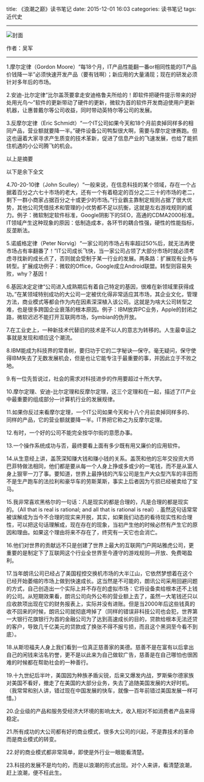 title: 《浪潮之巅》读书笔记
date: 2015-12-01 16:03
categories: 读书笔记
tags: 近代史

---

![封面](http://a.hiphotos.baidu.com/baike/c0%3Dbaike116%2C5%2C5%2C116%2C38/sign=c14ce66439dbb6fd3156ed74684dc07d/aa64034f78f0f7363f551e9e0a55b319eac41381.jpg)

作者：吴军

---

1.摩尔定律（Gordon Moore）“每18个月，IT产品性能翻一番or相同性能的IT产品价钱降一半”必须快速开发产品（要有钱啊）；新应用的大量涌现；现在的研发必须针对多年后的市场。

2.安迪-比尔定律“比尔盖茨要拿走安迪格鲁夫所给的！即软件把硬件提示带来的好处用光鸟～”软件的更新带动了硬件的更新，微软为首的软件开发商迫使用户更新机器，让惠普戴尔等公司收益，同时带动英特尔等公司的发展。

3.反摩尔定律（Eric Schmidt）“一个IT公司如果今天和18个月前卖掉同样多的相同产品，营业额就要降一半。”硬件设备公司鸭梨很大啊，需要与摩尔定律赛跑。但这也逼着大家寻求产生质变的技术革新，促进了信息产业的飞速发展，也给了能抓住机遇的小公司腾飞的机会。

以上是摘要
<!--more-->
以下是余下全文

4.70-20-10律（John Sculley）“一般来说，在信息科技的某个领域，存在一个占据着百分之六七十市场的老大，还有一个有着稳定的百分之二三十的市场的老二，剩下一群小商家占据百分之十或更少的市场。”行业霸主靠制定规则占据了很大优势，其他公司凭借技术和管理的小优势都不足以抗衡，这就是左右游戏规则的威力。例子：微软制定软件标准，Google阴影下的SEO，高通的CDMA2000标准。IT领域产生这种现象的原因：低制造成本，各环节的耦合性强，硬性的性能指标，反垄断法。

5.诺威格定律（Peter Norvig）“一家公司的市场占有率超过50%后，就无法再使市场占有率翻番了！”IT公司成长飞快，当一家公司占领了大部分市场时就必须考虑寻找新的成长点了，否则就会受制于某一行业的发展。两条路：扩展现有业务与转型。扩展成功例子：微软的Office，Google成立Android联盟。转型则容易失败，why？基因！

6.基因决定定律“公司进入成熟期后有着自己特定的基因，很难在新领域里获得成功。”在某领域特别成功的大公司一定被优化得非常适应其市场，其企业文化，管理方法，商业模式等都会作为内在因素深深植入该公司。这就是为啥大公司转型之难，也是很多跨国企业衰落的根本原因。例子：IBM放弃PC业务，Apple的封闭之路，微软迟迟不能打开互联网市场，Symbian的伪开放。

7.在工业史上，一种新技术代替旧的技术是不以人的意志为转移的。人生最幸运之事就是发现和顺应这个潮流。

8.IBM能成为科技界的常青树，要归功于它的二字秘诀—保守。毫无疑问，保守使得IBM失去了无数发展机会，但是也让它能专注于最重要的事，并因此立于不败之地。

9.有一位先哲说过，社会的需求对科技进步的作用要超过十所大学。

10.摩尔定理、安迪-比尔定理和反摩尔定理，这三个定理和在一起，描述了IT产业中最重要的组成部分—计算机行业的发展规律。

11.如果你反过来看摩尔定理，一个IT公司如果今天和十八个月前卖掉同样多的、同样的产品，它的营业额就要降一半。IT界把它称之为反摩尔定理。

12.有时，一个好的公司不能完全按华尔街的意愿办事。

13.一个操作系统成功与否，最终要看上面有多少既有用又廉价的应用软件。

14.从生意经上讲，盖茨深知赚大钱和赚小钱的关系。盖茨和他的忘年交投资大师巴菲特做法相同，他们都是要从每一个人身上挣或多或少的一笔钱，而不是从富人身上狠宰一刀了事。要知道，世界上最挣钱的汽车公司是生产大众型汽车的丰田而不是生产跑车的法拉利和豪华车的劳斯莱斯，事实上后者因为亏损已经被卖给了宝马。

15.我非常喜欢黑格尔的一句话：凡是现实的都是合理的，凡是合理的都是现实的。（All that is real is rational; and all that is rational is real）. 虽然这句话常常被误解成为当今不合理的现实来开脱，其实，如果我们动态的看待现实性和合理性，可以把这句话理解成，现在存在的现象，当初产生他的时候必然有产生它的原因和理由。如果这个理由将来不存在了，终究有一天它也会消亡。

16.他们对世界的贡献远不只是创建了世界上最大的互联网门户网站雅虎公司，更重要的是制定下了互联网这个行业全世界至今遵守的游戏规则—开放、免费喝盈利。

17.当年朗讯公司已经占了美国程控交换机市场的大半江山，它依然梦想着在这个已经开始萎缩的市场上做到快速成长。这当然是不可能的，朗讯公司采用回避问题的方式，自己创造出一个实际上并不存在的虚拟市场：它将设备卖给根本还不上钱的公司。从短期效果看，朗讯公司向外公布的营业额上去了，虽然一大笔钱还只以应收款项出现在它的财务报表上，实际并没有进账。但是当2000年后这些钱真的收不回来的时候，朗讯公司就彻底垮掉了（同样的错误非科技公司也会犯，世界第一大银行花旗银行为首的金融公司为了达到高速成长的目的，贷款给根本无法还贷的客户，导致几千亿美元的贷款成了换张不得不报亏损，而且这个黑洞至今看不到底）。

18.从斯坦福夫人身上我们看到一位真正慈善家的美德。慈善不是在富有以后拿出自己的闲钱来沽名钓誉，更不是以此来为自己做软广告，慈善是在自己哪怕也很困难的时候都在帮助社会的一种善行。

19.十九世纪后半叶，美国因为种族矛盾尖锐，后来又爆发内战，罗斯柴尔德家族对美国不看好，撤走了在美国的大部分业务，失去了追随美国发展的大好时机。（我常常和别人讲，错过现在中国发展的快车，就像一百年前错过美国发展一样可惜。）

20.企业级的产品和服务受经济大环境的影响太大，收入相对不如消费者产品来得稳定。

21.所有成功的大公司都有好的商业模式，很多大公司的兴起，不是靠技术的革命而是商业模式的转变。

22.好的商业模式都非常简单，即使是外行业一眼能看清楚。

23.科技的发展不是均匀的，而是以浪潮的形式出现。对个人来讲，看清楚浪潮，赶上浪潮，便不枉此生。
